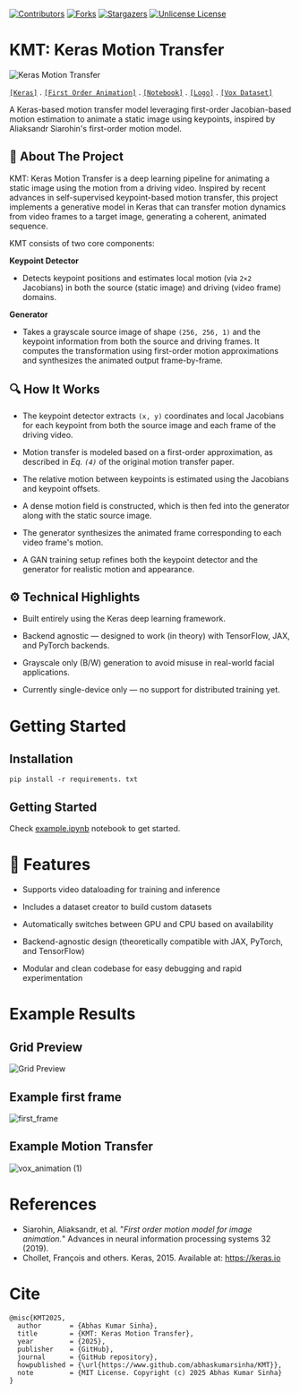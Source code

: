 [![Contributors][contributors-shield]][contributors-url]
[![Forks][forks-shield]][forks-url]
[![Stargazers][stars-shield]][stars-url]
[![Unlicense License][license-shield]][license-url]

# KMT: Keras Motion Transfer

![Keras Motion Transfer](https://github.com/user-attachments/assets/add57cc8-647e-4957-97a0-63ea638e585b)

[`[Keras]`](https://keras.io/) . [`[First Order Animation]`](https://aliaksandrsiarohin.github.io/first-order-model-website/) . [`[Notebook]`](https://github.com/abhaskumarsinha/KMT/blob/main/example.ipynb) . [`[Logo]`](https://logo.com/) . [`[Vox Dataset]`](https://github.com/AliaksandrSiarohin/video-preprocessing)


A Keras-based motion transfer model leveraging first-order Jacobian-based motion estimation to animate a static image using keypoints, inspired by Aliaksandr Siarohin's first-order motion model.

## 📌 About The Project
KMT: Keras Motion Transfer is a deep learning pipeline for animating a static image using the motion from a driving video. Inspired by recent advances in self-supervised keypoint-based motion transfer, this project implements a generative model in Keras that can transfer motion dynamics from video frames to a target image, generating a coherent, animated sequence.

KMT consists of two core components:

**Keypoint Detector**
- Detects keypoint positions and estimates local motion (via `2×2` Jacobians) in both the source (static image) and driving (video frame) domains.

**Generator**
- Takes a grayscale source image of shape `(256, 256, 1)` and the keypoint information from both the source and driving frames. It computes the transformation using first-order motion approximations and synthesizes the animated output frame-by-frame.

## 🔍 How It Works
- The keypoint detector extracts `(x, y)` coordinates and local Jacobians for each keypoint from both the source image and each frame of the driving video.

- Motion transfer is modeled based on a first-order approximation, as described in _Eq. `(4)`_ of the original motion transfer paper.

- The relative motion between keypoints is estimated using the Jacobians and keypoint offsets.

- A dense motion field is constructed, which is then fed into the generator along with the static source image.

- The generator synthesizes the animated frame corresponding to each video frame's motion.

- A GAN training setup refines both the keypoint detector and the generator for realistic motion and appearance.

## ⚙️ Technical Highlights
- Built entirely using the Keras deep learning framework.

- Backend agnostic — designed to work (in theory) with TensorFlow, JAX, and PyTorch backends.

- Grayscale only (B/W) generation to avoid misuse in real-world facial applications.

- Currently single-device only — no support for distributed training yet.

# Getting Started

## Installation
```
pip install -r requirements. txt
```
## Getting Started
Check [example.ipynb](https://github.com/abhaskumarsinha/KMT/blob/main/example.ipynb) notebook to get started.

# 🚀 Features
- Supports video dataloading for training and inference

- Includes a dataset creator to build custom datasets

- Automatically switches between GPU and CPU based on availability

- Backend-agnostic design (theoretically compatible with JAX, PyTorch, and TensorFlow)

- Modular and clean codebase for easy debugging and rapid experimentation

# Example Results
## Grid Preview
![Grid Preview](https://github.com/user-attachments/assets/e147abde-4273-4ba8-98de-837f14e13173)
## Example first frame
![first_frame](https://github.com/user-attachments/assets/c212af72-ecab-43ee-84c8-ecd260d5a696)
## Example Motion Transfer
![vox_animation (1)](https://github.com/user-attachments/assets/bbac305c-0349-4733-b209-26b3d603b3ca)





# References
- Siarohin, Aliaksandr, et al. "*First order motion model for image animation.*" Advances in neural information processing systems 32 (2019).
- Chollet, François and others. Keras, 2015. Available at: https://keras.io

# Cite
```
@misc{KMT2025,
  author       = {Abhas Kumar Sinha},
  title        = {KMT: Keras Motion Transfer},
  year         = {2025},
  publisher    = {GitHub},
  journal      = {GitHub repository},
  howpublished = {\url{https://www.github.com/abhaskumarsinha/KMT}},
  note         = {MIT License. Copyright (c) 2025 Abhas Kumar Sinha}
}
```





[contributors-shield]: https://img.shields.io/github/contributors/abhaskumarsinha/KMT?style=for-the-badge
[contributors-url]: https://github.com/abhaskumarsinha/KMT/graphs/contributors
[forks-shield]: https://img.shields.io/github/forks/abhaskumarsinha/KMT?style=for-the-badge
[forks-url]: https://github.com/abhaskumarsinha/KMT/network/members
[stars-shield]: https://img.shields.io/github/stars/abhaskumarsinha/KMT?style=for-the-badge
[stars-url]: https://github.com/abhaskumarsinha/KMT/stargazers
[license-shield]: https://img.shields.io/github/license/abhaskumarsinha/KMT?style=for-the-badge
[license-url]: https://github.com/abhaskumarsinha/KMT/blob/master/LICENSE.txt

